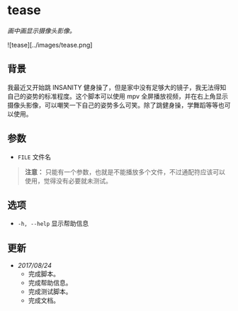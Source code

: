 # tease

_画中画显示摄像头影像。_

![tease][../images/tease.png]

## 背景

我最近又开始跳 INSANITY 健身操了，但是家中没有足够大的镜子，我无法得知自己的姿势的标准程度。这个脚本可以使用 mpv 全屏播放视频，并在右上角显示摄像头影像，可以嘲笑一下自己的姿势多么可笑。除了跳健身操，学舞蹈等等也可以使用。

## 参数

* `FILE` 文件名

> **注意：** 只能有一个参数，也就是不能播放多个文件，不过通配符应该可以使用，觉得没有必要就未测试。

## 选项

* `-h, --help` 显示帮助信息

## 更新

* _2017/08/24_
  * 完成脚本。
  * 完成帮助信息。
  * 完成测试脚本。
  * 完成文档。

